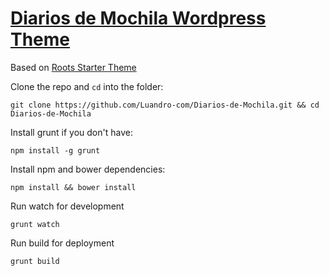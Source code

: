 # [Diarios de Mochila Wordpress Theme](http://diariosdemochila.com/)

Based on [Roots Starter Theme](http://roots.io/)

Clone the repo and ```cd``` into the folder:

```
git clone https://github.com/Luandro-com/Diarios-de-Mochila.git && cd Diarios-de-Mochila
```

Install grunt if you don't have:

```
npm install -g grunt

```

Install npm and bower dependencies:

```
npm install && bower install

```

Run watch for development

```
grunt watch
```
Run build for deployment

```
grunt build
```
